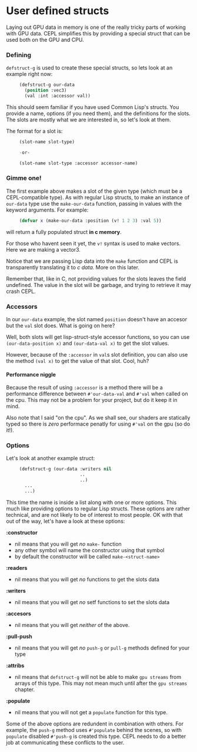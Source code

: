 # User defined structs

Laying out GPU data in memory is one of the really tricky parts of working with GPU data. CEPL simplifies this by providing a special struct that can be used both on the GPU and CPU.

### Defining

`defstruct-g` is used to create these special structs, so lets look at an example right now:
```lisp
     (defstruct-g our-data
       (position :vec3)
       (val :int :accessor val))
```

This should seem familiar if you have used Common Lisp's structs.  You provide a name, options (if you need them), and the definitions for the slots. The slots are mostly what we are interested in, so let's look at them.  

The format for a slot is:
```lisp
     (slot-name slot-type)

     -or-

     (slot-name slot-type :accessor accessor-name)
```

### Gimme one!

The first example above makes a slot of the given type (which must be a CEPL-compatible type). As with regular Lisp structs, to make an instance of `our-data` type use the `make-our-data` function, passing in values with the keyword arguments. For example:
```lisp
     (defvar x (make-our-data :position (v! 1 2 3) :val 5))
```

will return a fully populated struct **in c memory**.

For those who havent seen it yet, the `v!` syntax is used to make vectors. Here we are making a vector3.

Notice that we are passing Lisp data into the `make` function and CEPL is transparently translating it to *c data*. More on this later.

Remember that, like in C, not providing values for the slots leaves the field undefined. The value in the slot will be garbage, and trying to retrieve it may crash CEPL.

### Accessors

In our `our-data` example, the slot named `position` doesn't have an accesor but the `val` slot does. What is going on here?

Well, both slots will get lisp-struct-style accessor functions, so you can use `(our-data-position x)` and `(our-data-val x)` to get the slot values.

However, because of the `:accessor` in `val`s slot definition, you can also use the method `(val x)` to get the value of that slot. Cool, huh?

#### Performance niggle

Because the result of using `:accessor` is a method there will be a performance difference between `#'our-data-val` and `#'val` when called on the cpu.  This may not be a problem for your project, but do it keep it in mind.

Also note that I said "on the cpu". As we shall see, our shaders are statically typed so there is *zero* performace penatly for using `#'val` on the gpu (so do it!).

### Options

Let's look at another example struct:
```lisp
     (defstruct-g (our-data :writers nil
                            ..
                            ..)
       ...
       ...)
```

This time the name is inside a list along with one or more options. This much like providing options to regular Lisp structs. These options are rather technical, and are not likely to be of interest to most people.  OK with that out of the way, let's have a look at these options:

**:constructor**

 - nil means that you will get *no* `make-` function
 - any other symbol will name the constructor using that symbol
 - by default the constructor will be called `make-<struct-name>`

**:readers**

 - nil means that you will get *no* functions to get the slots data

**:writers**

 - nil means that you will get *no* setf functions to set the slots data

**:accesors**

 - nil means that you will get *neither* of the above.

**:pull-push**

 - nil means that you will get *no* `push-g` or `pull-g` methods defined for your type

**:attribs**
 
 - nil means that `defstruct-g` will not be able to make `gpu streams` from arrays of this type. This may not mean much until after the `gpu streams` chapter.

**:populate**

- nil means that you will not get a `populate` function for this type.


Some of the above options are redundent in combination with others. For example, the `push-g` method uses `#'populate` behind the scenes, so with `populate` disabled `#'push-g` is created this type. CEPL needs to do a better job at communicating these conflicts to the user.
